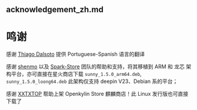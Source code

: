

## acknowledgement_zh.md





# 鸣谢



感谢  [Thiago Dalsoto](https://github.com/thiagodalsoto) 提供 Portuguese-Spanish 语言的翻译

感谢 [shenmo](https://github.com/shenmo7192) 以及 [Spark-Store](https://gitee.com/spark-store-project/spark-store) 团队的帮助和支持，将其移植到 ARM 和 龙芯 架构平台，亦可直接在星火商店下载
`sunny_1.5.0_arm64.deb`, `sunny_1.5.0_loong64.deb` 此架构仅支持 deepin V23、Debian 系的平台；



感谢 [XXTXTOP](http://www.xiongshijie.top/) 帮助上架 Openkylin Store 麒麟商店！此 Linux 发行版也可直接下载了